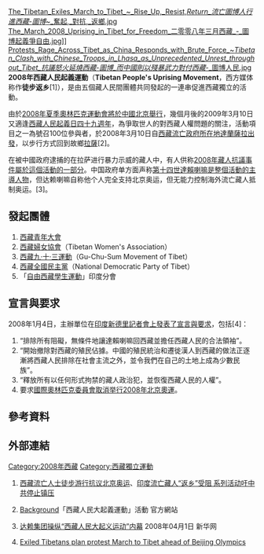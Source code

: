 [The_Tibetan_Exiles_March_to_Tibet_\~_Rise_Up,_Resist,_Return_流亡圖博人行進西藏_-_圖博_\~_奮起,_對抗,_返鄉.jpg](https://zh.wikipedia.org/wiki/File:The_Tibetan_Exiles_March_to_Tibet_~_Rise_Up,_Resist,_Return_流亡圖博人行進西藏_-_圖博_~_奮起,_對抗,_返鄉.jpg "fig:The_Tibetan_Exiles_March_to_Tibet_~_Rise_Up,_Resist,_Return_流亡圖博人行進西藏_-_圖博_~_奮起,_對抗,_返鄉.jpg")
[The_March_2008_Uprising_in_Tibet_for_Freedom_二零零八年三月西藏_-_圖博起義爭自由.jpg](https://zh.wikipedia.org/wiki/File:The_March_2008_Uprising_in_Tibet_for_Freedom_二零零八年三月西藏_-_圖博起義爭自由.jpg "fig:The_March_2008_Uprising_in_Tibet_for_Freedom_二零零八年三月西藏_-_圖博起義爭自由.jpg")\]\]
[Protests_Rage_Across_Tibet_as_China_Responds_with_Brute_Force_\~_Tibetan_Clash_with_Chinese_Troops_in_Lhasa_as_Unprecedented_Unrest_throughout_Tibet_抗議怒火延燒西藏_-_圖博_而中國則以殘暴武力對付西藏_-_圖博人民.jpg](https://zh.wikipedia.org/wiki/File:Protests_Rage_Across_Tibet_as_China_Responds_with_Brute_Force_~_Tibetan_Clash_with_Chinese_Troops_in_Lhasa_as_Unprecedented_Unrest_throughout_Tibet_抗議怒火延燒西藏_-_圖博_而中國則以殘暴武力對付西藏_-_圖博人民.jpg "fig:Protests_Rage_Across_Tibet_as_China_Responds_with_Brute_Force_~_Tibetan_Clash_with_Chinese_Troops_in_Lhasa_as_Unprecedented_Unrest_throughout_Tibet_抗議怒火延燒西藏_-_圖博_而中國則以殘暴武力對付西藏_-_圖博人民.jpg")
**2008年西藏人民起義運動**（**Tibetan People's Uprising
Movement**，西方媒体称作**徒步返乡**\[1\]），是由五個藏人民間團體共同發起的一連串促進西藏獨立的活動。

由於[2008年夏季奧林匹克運動會將於](https://zh.wikipedia.org/wiki/2008年夏季奧林匹克運動會 "wikilink")[中國](../Page/中國.md "wikilink")[北京舉行](https://zh.wikipedia.org/wiki/北京 "wikilink")，幾個月後的2009年3月10日又適逢[西藏人民起義日四十九週年](https://zh.wikipedia.org/wiki/西藏人民起義日 "wikilink")，為爭取世人的對西藏人權問題的關注，活動項目之一為號召100位參與者，於2008年3月10日自[西藏流亡政府所在地](https://zh.wikipedia.org/wiki/西藏流亡政府 "wikilink")[達蘭薩拉出發](https://zh.wikipedia.org/wiki/達蘭薩拉 "wikilink")，以步行方式回到故鄉[拉薩](https://zh.wikipedia.org/wiki/拉薩 "wikilink")\[2\]。

在被中國政府逮捕的在拉萨进行暴力示威的藏人中，有人供称[2008年藏人抗議事件屬於這個活動的一部分](https://zh.wikipedia.org/wiki/2008年藏人抗議事件 "wikilink")。中国政府单方面声称[第十四世達賴喇嘛是整個活動的主導人物](https://zh.wikipedia.org/wiki/第十四世達賴喇嘛 "wikilink")，但达赖喇嘛自称他个人完全支持北京奥运，但无能力控制海外流亡藏人抵制奥运。\[3\]。

## 發起團體

1.  [西藏青年大會](../Page/西藏青年大會.md "wikilink")
2.  [西藏婦女協會](../Page/西藏婦女協會.md "wikilink")（Tibetan Women's Association）
3.  [西藏九·十·三運動](https://zh.wikipedia.org/wiki/西藏九·十·三運動 "wikilink")（Gu-Chu-Sum
    Movement of Tibet）
4.  [西藏全國民主黨](../Page/西藏全國民主黨.md "wikilink")（National Democratic Party
    of Tibet）
5.  「[自由西藏學生運動](https://zh.wikipedia.org/wiki/自由西藏學生運動 "wikilink")」印度分會

## 宣言與要求

2008年1月4日，主辦單位在[印度](../Page/印度.md "wikilink")[新德里記者會上發表了宣言與要求](../Page/新德里.md "wikilink")，包括\[4\]：

1.  “排除所有阻礙，無條件地讓達賴喇嘛回西藏並擔任西藏人民的合法領袖”。
2.  “開始撤除對西藏的殖民佔據。中國的殖民統治和遷徙漢人到西藏的做法正逐漸將西藏人民排除在社會主流之外，並令我們在自己的土地上成為少數民族”。
3.  “釋放所有以任何形式拘禁的藏人政治犯，並恢復西藏人民的人權”。
4.  要求[國際奧林匹克委員會取消举行](https://zh.wikipedia.org/wiki/國際奧林匹克委員會 "wikilink")[2008年北京奧運](https://zh.wikipedia.org/wiki/2008年北京奧運 "wikilink")。

## 參考資料

## 外部連結

[Category:2008年西藏](https://zh.wikipedia.org/wiki/Category:2008年西藏 "wikilink")
[Category:西藏獨立運動](https://zh.wikipedia.org/wiki/Category:西藏獨立運動 "wikilink")

1.  [西藏流亡人士徒步游行抗议北京奥运](http://news.bbc.co.uk/chinese/simp/hi/newsid_7170000/newsid_7171600/7171692.stm)、[印度流亡藏人“返乡”受阻
    系列活动吁中共停止镇压](http://www.rfa.org/mandarin/shenrubaodao/2008/03/13/zang/)

2.  [Background](http://tibetanuprising.org/category/background/)「西藏人民大起義運動」活動
    官方網站
3.  [达赖集团操纵“西藏人民大起义运动”内幕](http://news.xinhuanet.com/newscenter/2008-04/01/content_7900919.htm)
    2008年04月1日 新华网
4.  [Exiled Tibetans plan protest March to Tibet ahead of Beijing
    Olympics](http://www.phayul.com/News/article.aspx?article=Exiled+Tibetans+plan+protest+March+to+Tibet+ahead+of+Beijing+Olympics&id=18982&c=1&t=1)